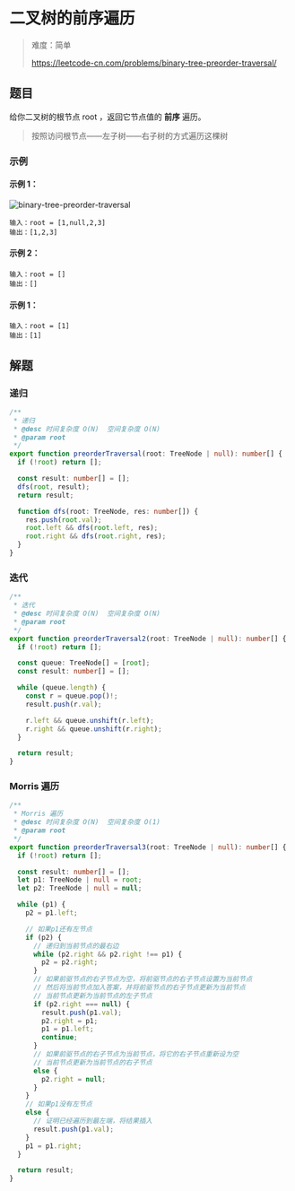 # 二叉树的前序遍历

> 难度：简单
>
> https://leetcode-cn.com/problems/binary-tree-preorder-traversal/

## 题目

给你二叉树的根节点 root ，返回它节点值的 **前序** 遍历。

> 按照访问根节点——左子树——右子树的方式遍历这棵树

### 示例

#### 示例 1：

![binary-tree-preorder-traversal](https://user-images.githubusercontent.com/54696834/159102003-b238b84f-d110-4f12-ba06-37070680bb83.jpg)

```
输入：root = [1,null,2,3]
输出：[1,2,3]
```

#### 示例 2：

```
输入：root = []
输出：[]
```

#### 示例 1：

```
输入：root = [1]
输出：[1]
```

## 解题

### 递归

```typescript
/**
 * 递归
 * @desc 时间复杂度 O(N)  空间复杂度 O(N)
 * @param root
 */
export function preorderTraversal(root: TreeNode | null): number[] {
  if (!root) return [];

  const result: number[] = [];
  dfs(root, result);
  return result;

  function dfs(root: TreeNode, res: number[]) {
    res.push(root.val);
    root.left && dfs(root.left, res);
    root.right && dfs(root.right, res);
  }
}
```

### 迭代

```typescript
/**
 * 迭代
 * @desc 时间复杂度 O(N)  空间复杂度 O(N)
 * @param root
 */
export function preorderTraversal2(root: TreeNode | null): number[] {
  if (!root) return [];

  const queue: TreeNode[] = [root];
  const result: number[] = [];

  while (queue.length) {
    const r = queue.pop()!;
    result.push(r.val);

    r.left && queue.unshift(r.left);
    r.right && queue.unshift(r.right);
  }

  return result;
}
```

### Morris 遍历

```typescript
/**
 * Morris 遍历
 * @desc 时间复杂度 O(N)  空间复杂度 O(1)
 * @param root
 */
export function preorderTraversal3(root: TreeNode | null): number[] {
  if (!root) return [];

  const result: number[] = [];
  let p1: TreeNode | null = root;
  let p2: TreeNode | null = null;

  while (p1) {
    p2 = p1.left;

    // 如果p1还有左节点
    if (p2) {
      // 递归到当前节点的最右边
      while (p2.right && p2.right !== p1) {
        p2 = p2.right;
      }
      // 如果前驱节点的右子节点为空，将前驱节点的右子节点设置为当前节点
      // 然后将当前节点加入答案，并将前驱节点的右子节点更新为当前节点
      // 当前节点更新为当前节点的左子节点
      if (p2.right === null) {
        result.push(p1.val);
        p2.right = p1;
        p1 = p1.left;
        continue;
      }
      // 如果前驱节点的右子节点为当前节点，将它的右子节点重新设为空
      // 当前节点更新为当前节点的右子节点
      else {
        p2.right = null;
      }
    }
    // 如果p1没有左节点
    else {
      // 证明已经遍历到最左端，将结果插入
      result.push(p1.val);
    }
    p1 = p1.right;
  }

  return result;
}
```
